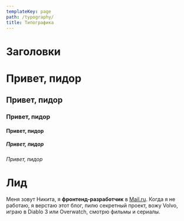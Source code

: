 ```yaml
---
templateKey: page
path: /typography/
title: Типографика
---
```


# Заголовки

# Привет, пидор
## Привет, пидор
### Привет, пидор
#### Привет, пидор
##### Привет, пидор
###### Привет, пидор

# Лид

Меня зовут Никита, я <strong>фронтенд-разработчик</strong> в [Mail.ru](https://mail.ru). Когда я не работаю, я верстаю этот блог, пилю секретный проект, вожу Volvo, играю в Diablo 3 или Overwatch, смотрю фильмы и сериалы.